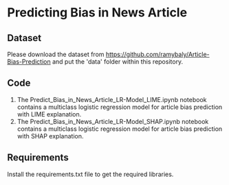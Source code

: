 # Predicting Bias in News Article

## Dataset
Please download the dataset from https://github.com/ramybaly/Article-Bias-Prediction and put the 'data' folder within this repository.

## Code
1. The Predict_Bias_in_News_Article_LR-Model_LIME.ipynb notebook contains a multiclass logistic regression model for article bias prediction with LIME explanation. 
2. The Predict_Bias_in_News_Article_LR-Model_SHAP.ipynb notebook contains a multiclass logistic regression model for article bias prediction with SHAP explanation.

## Requirements
Install the requirements.txt file to get the required libraries.

